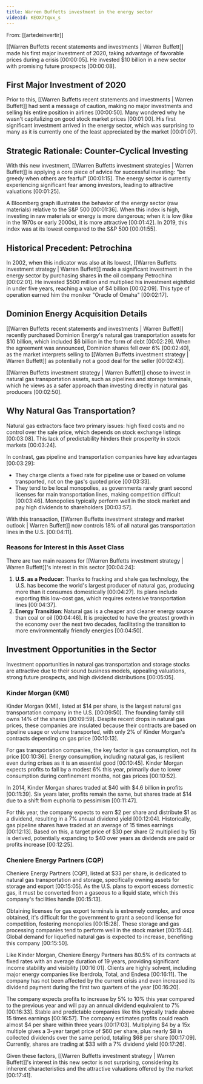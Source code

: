 ```yaml
---
title: Warren Buffetts investment in the energy sector
videoId: KEOX7tqvx_s
---
```


From: [[artedeinvertir]] <br/> 

[[Warren Buffetts recent statements and investments | Warren Buffett]] made his first major investment of 2020, taking advantage of favorable prices during a crisis <a class="yt-timestamp" data-t="00:00:05">[00:00:05]</a>. He invested $10 billion in a new sector with promising future prospects <a class="yt-timestamp" data-t="00:00:08">[00:00:08]</a>.

## First Major Investment of 2020

Prior to this, [[Warren Buffetts recent statements and investments | Warren Buffett]] had sent a message of caution, making no major investments and selling his entire position in airlines <a class="yt-timestamp" data-t="00:00:50">[00:00:50]</a>. Many wondered why he wasn't capitalizing on good stock market prices <a class="yt-timestamp" data-t="00:01:00">[00:01:00]</a>. His first significant investment arrived in the energy sector, which was surprising to many as it is currently one of the least appreciated by the market <a class="yt-timestamp" data-t="00:01:07">[00:01:07]</a>.

## Strategic Rationale: Counter-Cyclical Investing

With this new investment, [[Warren Buffetts investment strategies | Warren Buffett]] is applying a core piece of advice for successful investing: "be greedy when others are fearful" <a class="yt-timestamp" data-t="00:01:15">[00:01:15]</a>. The energy sector is currently experiencing significant fear among investors, leading to attractive valuations <a class="yt-timestamp" data-t="00:01:25">[00:01:25]</a>.

A Bloomberg graph illustrates the behavior of the energy sector (raw materials) relative to the S&P 500 <a class="yt-timestamp" data-t="00:01:36">[00:01:36]</a>. When this index is high, investing in raw materials or energy is more dangerous; when it is low (like in the 1970s or early 2000s), it is more attractive <a class="yt-timestamp" data-t="00:01:42">[00:01:42]</a>. In 2019, this index was at its lowest compared to the S&P 500 <a class="yt-timestamp" data-t="00:01:55">[00:01:55]</a>.

## Historical Precedent: Petrochina

In 2002, when this indicator was also at its lowest, [[Warren Buffetts investment strategy | Warren Buffett]] made a significant investment in the energy sector by purchasing shares in the oil company Petrochina <a class="yt-timestamp" data-t="00:02:01">[00:02:01]</a>. He invested $500 million and multiplied his investment eightfold in under five years, reaching a value of $4 billion <a class="yt-timestamp" data-t="00:02:09">[00:02:09]</a>. This type of operation earned him the moniker "Oracle of Omaha" <a class="yt-timestamp" data-t="00:02:17">[00:02:17]</a>.

## Dominion Energy Acquisition Details

[[Warren Buffetts recent statements and investments | Warren Buffett]] recently purchased Dominion Energy's natural gas transportation assets for $10 billion, which included $6 billion in the form of debt <a class="yt-timestamp" data-t="00:02:29">[00:02:29]</a>. When the agreement was announced, Dominion shares fell over 6% <a class="yt-timestamp" data-t="00:02:40">[00:02:40]</a>, as the market interprets selling to [[Warren Buffetts investment strategy | Warren Buffett]] as potentially not a good deal for the seller <a class="yt-timestamp" data-t="00:02:43">[00:02:43]</a>.

[[Warren Buffetts investment strategy | Warren Buffett]] chose to invest in natural gas transportation assets, such as pipelines and storage terminals, which he views as a safer approach than investing directly in natural gas producers <a class="yt-timestamp" data-t="00:02:50">[00:02:50]</a>.

## Why Natural Gas Transportation?

Natural gas extractors face two primary issues: high fixed costs and no control over the sale price, which depends on stock exchange listings <a class="yt-timestamp" data-t="00:03:08">[00:03:08]</a>. This lack of predictability hinders their prosperity in stock markets <a class="yt-timestamp" data-t="00:03:24">[00:03:24]</a>.

In contrast, gas pipeline and transportation companies have key advantages <a class="yt-timestamp" data-t="00:03:29">[00:03:29]</a>:
*   They charge clients a fixed rate for pipeline use or based on volume transported, not on the gas's quoted price <a class="yt-timestamp" data-t="00:03:33">[00:03:33]</a>.
*   They tend to be local monopolies, as governments rarely grant second licenses for main transportation lines, making competition difficult <a class="yt-timestamp" data-t="00:03:46">[00:03:46]</a>. Monopolies typically perform well in the stock market and pay high dividends to shareholders <a class="yt-timestamp" data-t="00:03:57">[00:03:57]</a>.

With this transaction, [[Warren Buffetts investment strategy and market outlook | Warren Buffett]] now controls 18% of all natural gas transportation lines in the U.S. <a class="yt-timestamp" data-t="00:04:11">[00:04:11]</a>.

### Reasons for Interest in this Asset Class

There are two main reasons for [[Warren Buffetts investment strategy | Warren Buffett]]'s interest in this sector <a class="yt-timestamp" data-t="00:04:24">[00:04:24]</a>:
1.  **U.S. as a Producer**: Thanks to fracking and shale gas technology, the U.S. has become the world's largest producer of natural gas, producing more than it consumes domestically <a class="yt-timestamp" data-t="00:04:27">[00:04:27]</a>. Its plans include exporting this low-cost gas, which requires extensive transportation lines <a class="yt-timestamp" data-t="00:04:37">[00:04:37]</a>.
2.  **Energy Transition**: Natural gas is a cheaper and cleaner energy source than coal or oil <a class="yt-timestamp" data-t="00:04:46">[00:04:46]</a>. It is projected to have the greatest growth in the economy over the next two decades, facilitating the transition to more environmentally friendly energies <a class="yt-timestamp" data-t="00:04:50">[00:04:50]</a>.

## Investment Opportunities in the Sector

Investment opportunities in natural gas transportation and storage stocks are attractive due to their sound business models, appealing valuations, strong future prospects, and high dividend distributions <a class="yt-timestamp" data-t="00:05:05">[00:05:05]</a>.

### Kinder Morgan (KMI)

Kinder Morgan (KMI), listed at $14 per share, is the largest natural gas transportation company in the U.S. <a class="yt-timestamp" data-t="00:09:50">[00:09:50]</a>. The founding family still owns 14% of the shares <a class="yt-timestamp" data-t="00:09:59">[00:09:59]</a>. Despite recent drops in natural gas prices, these companies are insulated because their contracts are based on pipeline usage or volume transported, with only 2% of Kinder Morgan's contracts depending on gas price <a class="yt-timestamp" data-t="00:10:13">[00:10:13]</a>.

For gas transportation companies, the key factor is gas consumption, not its price <a class="yt-timestamp" data-t="00:10:36">[00:10:36]</a>. Energy consumption, including natural gas, is resilient even during crises as it is an essential good <a class="yt-timestamp" data-t="00:10:45">[00:10:45]</a>. Kinder Morgan expects profits to fall by a modest 6% this year, primarily due to lower consumption during confinement months, not gas prices <a class="yt-timestamp" data-t="00:10:52">[00:10:52]</a>.

In 2014, Kinder Morgan shares traded at $40 with $4.6 billion in profits <a class="yt-timestamp" data-t="00:11:39">[00:11:39]</a>. Six years later, profits remain the same, but shares trade at $14 due to a shift from euphoria to pessimism <a class="yt-timestamp" data-t="00:11:47">[00:11:47]</a>.

For this year, the company expects to earn $2 per share and distribute $1 as a dividend, resulting in a 7% annual dividend yield <a class="yt-timestamp" data-t="00:12:04">[00:12:04]</a>. Historically, gas pipeline shares have traded at an average of 15 times earnings <a class="yt-timestamp" data-t="00:12:13">[00:12:13]</a>. Based on this, a target price of $30 per share (2 multiplied by 15) is derived, potentially expanding to $40 over years as dividends are paid or profits increase <a class="yt-timestamp" data-t="00:12:25">[00:12:25]</a>.

### Cheniere Energy Partners (CQP)

Cheniere Energy Partners (CQP), listed at $33 per share, is dedicated to natural gas transportation and storage, specifically owning assets for storage and export <a class="yt-timestamp" data-t="00:15:05">[00:15:05]</a>. As the U.S. plans to export excess domestic gas, it must be converted from a gaseous to a liquid state, which this company's facilities handle <a class="yt-timestamp" data-t="00:15:13">[00:15:13]</a>.

Obtaining licenses for gas export terminals is extremely complex, and once obtained, it's difficult for the government to grant a second license for competition, fostering monopolies <a class="yt-timestamp" data-t="00:15:28">[00:15:28]</a>. These storage and gas processing companies tend to perform well in the stock market <a class="yt-timestamp" data-t="00:15:44">[00:15:44]</a>. Global demand for liquefied natural gas is expected to increase, benefiting this company <a class="yt-timestamp" data-t="00:15:50">[00:15:50]</a>.

Like Kinder Morgan, Cheniere Energy Partners has 80.5% of its contracts at fixed rates with an average duration of 19 years, providing significant income stability and visibility <a class="yt-timestamp" data-t="00:16:01">[00:16:01]</a>. Clients are highly solvent, including major energy companies like Iberdrola, Total, and Endesa <a class="yt-timestamp" data-t="00:16:11">[00:16:11]</a>. The company has not been affected by the current crisis and even increased its dividend payment during the first two quarters of the year <a class="yt-timestamp" data-t="00:16:20">[00:16:20]</a>.

The company expects profits to increase by 5% to 10% this year compared to the previous year and will pay an annual dividend equivalent to 7% <a class="yt-timestamp" data-t="00:16:33">[00:16:33]</a>. Stable and predictable companies like this typically trade above 15 times earnings <a class="yt-timestamp" data-t="00:16:57">[00:16:57]</a>. The company estimates profits could reach almost $4 per share within three years <a class="yt-timestamp" data-t="00:17:03">[00:17:03]</a>. Multiplying $4 by a 15x multiple gives a 3-year target price of $60 per share, plus nearly $8 in collected dividends over the same period, totaling $68 per share <a class="yt-timestamp" data-t="00:17:09">[00:17:09]</a>. Currently, shares are trading at $33 with a 7% dividend yield <a class="yt-timestamp" data-t="00:17:26">[00:17:26]</a>.

Given these factors, [[Warren Buffetts investment strategy | Warren Buffett]]'s interest in this new sector is not surprising, considering its inherent characteristics and the attractive valuations offered by the market <a class="yt-timestamp" data-t="00:17:41">[00:17:41]</a>.